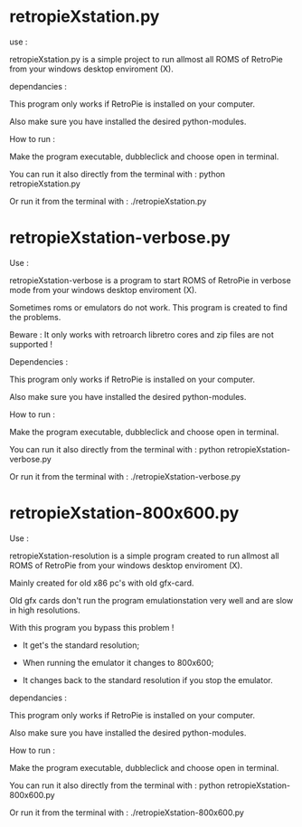 # retropieXstation.py
use :

retropieXstation.py is a simple project to run allmost all ROMS of RetroPie from your windows desktop enviroment (X).

dependancies :

This program only works if RetroPie is installed on your computer.

Also make sure you have installed the desired python-modules.

How to run :

Make the program executable, dubbleclick and choose open in terminal.

You can run it also directly from the terminal with : python retropieXstation.py

Or run it from the terminal with : ./retropieXstation.py

# retropieXstation-verbose.py

Use : 

retropieXstation-verbose is a program to start ROMS of RetroPie in verbose mode from your windows desktop enviroment (X).

Sometimes roms or emulators do not work. This program is created to find the problems.

Beware : It only works with retroarch libretro cores and zip files are not supported !

Dependencies : 

This program only works if RetroPie is installed on your computer.

Also make sure you have installed the desired python-modules.

How to run :

Make the program executable, dubbleclick and choose open in terminal.

You can run it also directly from the terminal with : python retropieXstation-verbose.py

Or run it from the terminal with : ./retropieXstation-verbose.py

# retropieXstation-800x600.py
Use : 

retropieXstation-resolution is a simple program created to run allmost all ROMS of RetroPie from your windows desktop enviroment (X).

Mainly created for old x86 pc's with old gfx-card.

Old gfx cards don't run the program emulationstation very well and are slow in high resolutions. 

With this program you bypass this problem !

- It get's the standard resolution;

- When running the emulator it changes to 800x600;

- It changes back to the standard resolution if you stop the emulator.

dependancies :

This program only works if RetroPie is installed on your computer.

Also make sure you have installed the desired python-modules.

How to run :

Make the program executable, dubbleclick and choose open in terminal.

You can run it also directly from the terminal with : python retropieXstation-800x600.py

Or run it from the terminal with : ./retropieXstation-800x600.py
